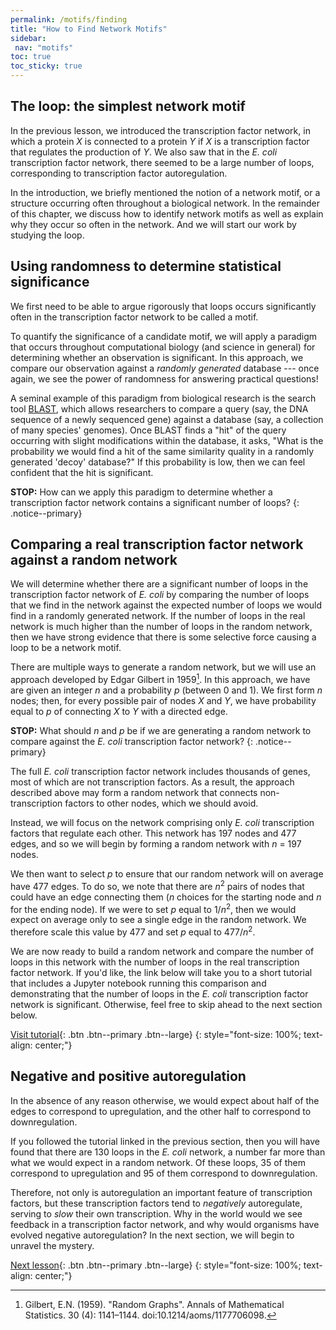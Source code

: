 ```yaml
---
permalink: /motifs/finding
title: "How to Find Network Motifs"
sidebar:
 nav: "motifs"
toc: true
toc_sticky: true
---
```


## The loop: the simplest network motif

In the previous lesson, we introduced the transcription factor network, in which a protein *X* is connected to a protein *Y* if *X* is a transcription factor that regulates the production of *Y*. We also saw that in the *E. coli* transcription factor network, there seemed to be a large number of loops, corresponding to transcription factor autoregulation.

In the introduction, we briefly mentioned the notion of a network motif, or a structure occurring often throughout a biological network. In the remainder of this chapter, we discuss how to identify network motifs as well as explain why they occur so often in the network. And we will start our work by studying the loop.

## Using randomness to determine statistical significance

We first need to be able to argue rigorously that loops occurs significantly often in the transcription factor network to be called a motif.

To quantify the significance of a candidate motif, we will apply a paradigm that occurs throughout computational biology (and science in general) for determining whether an observation is significant. In this approach, we compare our observation against a  *randomly generated* database --- once again, we see the power of randomness for answering practical questions!

A seminal example of this paradigm from biological research is the search tool [BLAST](https://blast.ncbi.nlm.nih.gov/Blast.cgi), which allows researchers to compare a query (say, the DNA sequence of a newly sequenced gene) against a database (say, a collection of many species' genomes). Once BLAST finds a "hit" of the query occurring with slight modifications within the database, it asks, "What is the probability we would find a hit of the same similarity quality in a randomly generated 'decoy' database?" If this probability is low, then we can feel confident that the hit is significant.

**STOP:** How can we apply this paradigm to determine whether a transcription factor network contains a significant number of loops?
{: .notice--primary}

## Comparing a real transcription factor network against a random network

We will determine whether there are a significant number of loops in the transcription factor network of *E. coli* by comparing the number of loops that we find in the network against the expected number of loops we would find in a randomly generated network. If the number of loops in the real network is much higher than the number of loops in the random network, then we have strong evidence that there is some selective force causing a loop to be a network motif.

There are multiple ways to generate a random network, but we will use an approach developed by Edgar Gilbert in 1959[^Gilbert]. In this approach, we have are given an integer *n* and a probability *p* (between 0 and 1). We first form *n* nodes; then, for every possible pair of nodes *X* and *Y*, we have probability equal to *p* of connecting *X* to *Y* with a directed edge. 

**STOP:** What should *n* and *p* be if we are generating a random network to compare against the *E. coli* transcription factor network?
{: .notice--primary}

The full *E. coli* transcription factor network includes thousands of genes, most of which are not transcription factors. As a result, the approach described above may form a random network that connects non-transcription factors to other nodes, which we should avoid.

Instead, we will focus on the network comprising only *E. coli* transcription factors that regulate each other. This network has 197 nodes and 477 edges, and so we will begin by forming a random network with *n* = 197 nodes.

We then want to select *p* to ensure that our random network will on average have 477 edges. To do so, we note that there are *n*<sup>2</sup> pairs of nodes that could have an edge connecting them (*n* choices for the starting node and *n* for the ending node). If we were to set *p* equal to 1/*n*<sup>2</sup>, then we would expect on average only to see a single edge in the random network. We therefore scale this value by 477 and set *p* equal to 477/*n*<sup>2</sup>.

We are now ready to build a random network and compare the number of loops in this network with the number of loops in the real transcription factor network. If you'd like, the link below will take you to a short tutorial that includes a Jupyter notebook running this comparison and demonstrating that the number of loops in the *E. coli* transcription factor network is significant. Otherwise, feel free to skip ahead to the next section below.

[Visit tutorial](tutorial_loops){: .btn .btn--primary .btn--large}
{: style="font-size: 100%; text-align: center;"}

## Negative and positive autoregulation

In the absence of any reason otherwise, we would expect about half of the edges to correspond to upregulation, and the other half to correspond to downregulation.

If you followed the tutorial linked in the previous section, then you will have found that there are 130 loops in the *E. coli* network, a number far more than what we would expect in a random network. Of these loops, 35 of them correspond to upregulation and 95 of them correspond to downregulation.

Therefore, not only is autoregulation an important feature of transcription factors, but these transcription factors tend to *negatively* autoregulate, serving to *slow* their own transcription. Why in the world would we see feedback in a transcription factor network, and why would organisms have evolved negative autoregulation? In the next section, we will begin to unravel the mystery.

[Next lesson](nar){: .btn .btn--primary .btn--large}
{: style="font-size: 100%; text-align: center;"}

[^Gilbert]: Gilbert, E.N. (1959). "Random Graphs". Annals of Mathematical Statistics. 30 (4): 1141–1144. doi:10.1214/aoms/1177706098.